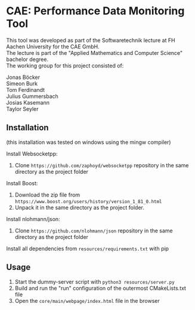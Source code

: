 # CAE: Performance Data Monitoring Tool

This tool was developed as part of the Softwaretechnik lecture at FH Aachen University for the CAE GmbH.  
The lecture is part of the "Applied Mathematics and Computer Science" bachelor degree.  
The working group for this project consisted of:  

Jonas Böcker  
Simeon Burk  
Tom Ferdinandt  
Julius Gummersbach  
Josias Kasemann  
Taylor Seyler  

## Installation

(this installation was tested on windows using the mingw compiler)

Install Websocketpp:
1. Clone `https://github.com/zaphoyd/websocketpp` repository in the same directory as the project folder

Install Boost:
1. Download the zip file from `https://www.boost.org/users/history/version_1_81_0.html`
2. Unpack it in the same directory as the project folder.

Install nlohmann/json:
1. Clone `https://github.com/nlohmann/json` repository in the same directory as the project folder

Install all dependencies from `resources/requirements.txt` with pip

## Usage

1. Start the dummy-server script with `python3 resources/server.py`
2. Build and run the "run" configuration of the outermost CMakeLists.txt file
3. Open the `core/main/webpage/index.html` file in the browser
